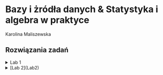 # Bazy i żródła danych & Statystyka i algebra w praktyce 
Karolina Maliszewska 
## Rozwiązania zadań
<details>
  <summary>Lab 1</summary>
- [x] [Lab 1](Lab1)
</details>
<details>
<summary>[Lab 2](Lab2)</summary>
- [x] Zadanie 1
- [x] Zadanie 2
- [x] Zadanie 3
- [x] Zadanie 4
- [x] Zadanie 5
- [x] Zadanie 6
- [ ] Zadanie 7
- [ ] Zadanie 8
- [ ] Zadanie 9
- [ ] Zadanie 10
- [ ] Zadanie 11
- [ ] Zadanie 12
</details>
